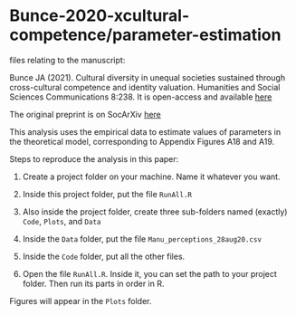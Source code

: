 # Bunce-2020-xcultural-competence/parameter-estimation
files relating to the manuscript:

Bunce JA (2021). Cultural diversity in unequal societies sustained through cross-cultural competence and identity valuation. Humanities and Social Sciences Communications 8:238. It is open-access and available [here](https://www.nature.com/articles/s41599-021-00916-5) 

The original preprint is on SocArXiv [here](https://osf.io/preprints/socarxiv/bwtvu/)

This analysis uses the empirical data to estimate values of parameters in the theoretical model, corresponding to Appendix Figures A18 and A19.


Steps to reproduce the analysis in this paper:

1) Create a project folder on your machine. Name it whatever you want.

2) Inside this project folder, put the file ``RunAll.R``

3) Also inside the project folder, create three sub-folders named (exactly) ``Code``, ``Plots``, and ``Data``

4) Inside the ``Data`` folder, put the file ``Manu_perceptions_28aug20.csv``

5) Inside the ``Code`` folder, put all the other files.

6) Open the file ``RunAll.R``. Inside it, you can set the path to your project folder. Then run its parts in order in R.

Figures will appear in the ``Plots`` folder.
 
